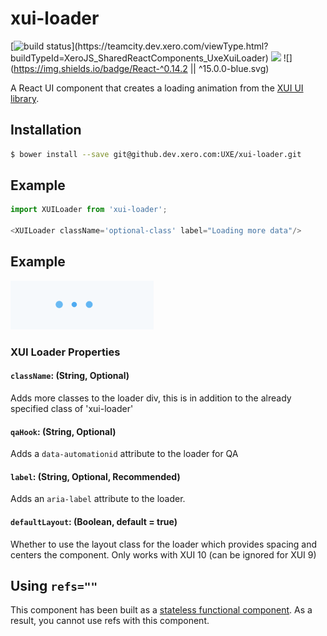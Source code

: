 xui-loader
==========

[![build status](https://teamcity.dev.xero.com/app/rest/builds/buildType:(id:XeroJS_SharedReactComponents_UxeXuiLoader)/statusIcon)](https://teamcity.dev.xero.com/viewType.html?buildTypeId=XeroJS_SharedReactComponents_UxeXuiLoader)
![](https://img.shields.io/badge/XUI-%5E9.7.0%20%7C%7C%20%5E10.0.0-blue.svg)
![](https://img.shields.io/badge/React-^0.14.2 || ^15.0.0-blue.svg)

A React UI component that creates a loading animation from the [XUI UI library](https://github.dev.xero.com/pages/UXE/xui/#10.18.0/section-loaders.html).

## Installation

```bash
$ bower install --save git@github.dev.xero.com:UXE/xui-loader.git
```

## Example
```js
import XUILoader from 'xui-loader';

<XUILoader className='optional-class' label="Loading more data"/>
```
## Example 

![](example/loader5.gif)

### XUI Loader Properties
#### `className`: (String, Optional)

Adds more classes to the loader div, this is in addition to the already specified class of 'xui-loader'

#### `qaHook`: (String, Optional)

Adds a `data-automationid` attribute to the loader for QA

#### `label`: (String, Optional, Recommended)

Adds an `aria-label` attribute to the loader.

#### `defaultLayout`: (Boolean, default = true)

Whether to use the layout class for the loader which provides spacing and centers the component. Only works with XUI 10 (can be ignored for XUI 9)


## Using `refs=""`

This component has been built as a [stateless functional component](https://facebook.github.io/react/docs/reusable-components.html#stateless-functions). As a result, you cannot use refs with this component.

